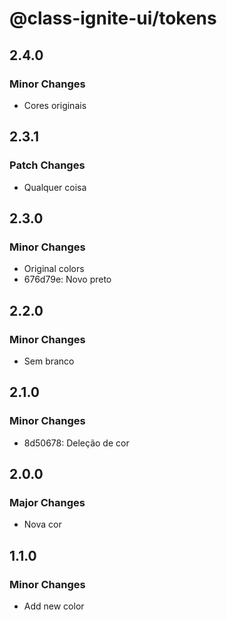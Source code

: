 # @class-ignite-ui/tokens

## 2.4.0

### Minor Changes

- Cores originais

## 2.3.1

### Patch Changes

- Qualquer coisa

## 2.3.0

### Minor Changes

- Original colors
- 676d79e: Novo preto

## 2.2.0

### Minor Changes

- Sem branco

## 2.1.0

### Minor Changes

- 8d50678: Deleção de cor

## 2.0.0

### Major Changes

- Nova cor

## 1.1.0

### Minor Changes

- Add new color
